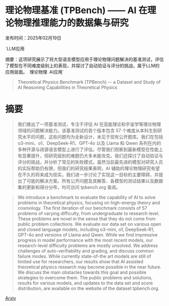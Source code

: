 # 理论物理基准 (TPBench) —— AI 在理论物理推理能力的数据集与研究

发布时间：2025年02月19日

`LLM应用

摘要：这项研究展示了将大型语言模型应用于理论物理问题解决的基准测试，评估了模型在不同难度级别上的表现，并探讨了自动验证与评分的挑战，属于LLM的应用层面。` `理论物理` `AI应用`

> Theoretical Physics Benchmark (TPBench) -- a Dataset and Study of AI Reasoning Capabilities in Theoretical Physics

# 摘要

> 我们推出了一项基准测试，专注于评估 AI 在高能理论和宇宙学等理论物理领域的问题解决能力。该基准测试的首个版本包含 57 个难度从本科生到研究水平的问题，这些问题均为全新设计，未见于现有公开题库。我们在包括 o3-mini、o1、DeepSeek-R1、GPT-4o 以及 Llama 和 Qwen 系列在内的多种开源与闭源语言模型上进行了评估。尽管我们观察到最新模型在性能上有显著提升，但研究级别的难题仍大多未能攻克。我们还探讨了自动验证与评分的挑战，并分析了常见的失败模式。虽然当前最先进的模型对研究人员的实际帮助仍有限，但我们的研究结果表明，AI 辅助的理论物理研究有望在不久的将来成为现实。我们进一步讨论了实现这一目标的主要障碍，并提出了可能的解决方案。所有公开问题及其解答、各模型的测试结果以及数据集的更新和得分分布，均可访问 tpbench.org 查阅。

> We introduce a benchmark to evaluate the capability of AI to solve problems in theoretical physics, focusing on high-energy theory and cosmology. The first iteration of our benchmark consists of 57 problems of varying difficulty, from undergraduate to research level. These problems are novel in the sense that they do not come from public problem collections. We evaluate our data set on various open and closed language models, including o3-mini, o1, DeepSeek-R1, GPT-4o and versions of Llama and Qwen. While we find impressive progress in model performance with the most recent models, our research-level difficulty problems are mostly unsolved. We address challenges of auto-verifiability and grading, and discuss common failure modes. While currently state-of-the art models are still of limited use for researchers, our results show that AI assisted theoretical physics research may become possible in the near future. We discuss the main obstacles towards this goal and possible strategies to overcome them. The public problems and solutions, results for various models, and updates to the data set and score distribution, are available on the website of the dataset tpbench.org.

[Arxiv](https://arxiv.org/abs/2502.15815)